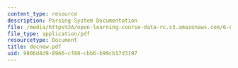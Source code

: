 ```yaml
---
content_type: resource
description: Parsing System Documentation
file: /media/https%3A/open-learning-course-data-rc.s3.amazonaws.com/6-863j-natural-language-and-the-computer-representation-of-knowledge-spring-2003/9806d4d98960cf88cbb6b99cb17d3197_docnew.pdf
file_type: application/pdf
resourcetype: Document
title: docnew.pdf
uid: 9806d4d9-8960-cf88-cbb6-b99cb17d3197
---
```

